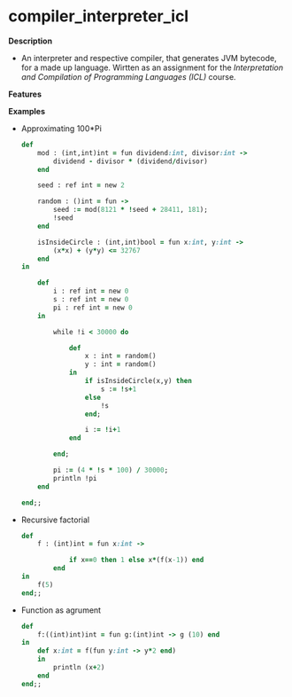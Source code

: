 # compiler_interpreter_icl

**Description**
- An interpreter and respective compiler, that generates JVM bytecode, for a made up language. Wirtten as an assignment for the *Interpretation and Compilation of Programming Languages (ICL)* course.

**Features**

**Examples**
- Approximating 100*Pi
    ```ruby
    def
        mod : (int,int)int = fun dividend:int, divisor:int ->
            dividend - divisor * (dividend/divisor)
        end

        seed : ref int = new 2

        random : ()int = fun ->
            seed := mod(8121 * !seed + 28411, 181);
            !seed
        end

        isInsideCircle : (int,int)bool = fun x:int, y:int ->
            (x*x) + (y*y) <= 32767
        end
    in

        def
            i : ref int = new 0
            s : ref int = new 0
            pi : ref int = new 0
        in

            while !i < 30000 do

                def
                    x : int = random()
                    y : int = random()
                in
                    if isInsideCircle(x,y) then
                        s := !s+1
                    else
                        !s
                    end;

                    i := !i+1
                end

            end;

            pi := (4 * !s * 100) / 30000;
            println !pi
        end

    end;;
    ```

- Recursive factorial
    ```ruby
    def
        f : (int)int = fun x:int -> 

                if x==0 then 1 else x*(f(x-1)) end 
            end
    in
        f(5)
    end;;
    ```

- Function as agrument
    ```ruby
    def 
        f:((int)int)int = fun g:(int)int -> g (10) end
    in
        def x:int = f(fun y:int -> y*2 end)
        in
            println (x+2)
        end
    end;;
    ```
